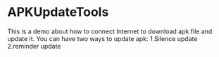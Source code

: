 # APKUpdateTools

 This is a demo about how to connect Internet to download apk file and update it. 
 You can have two ways to update apk: 1.Silence update 2.reminder update
